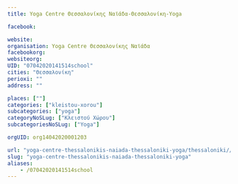 ```yaml
---
title: Yoga Centre Θεσσαλονίκης Ναϊάδα-Θεσσαλονίκη-Yoga

facebook:

website:
organisation: Yoga Centre Θεσσαλονίκης Ναϊάδα
facebookorg:
websiteorg:
UID: "07042020141514school"
cities: "Θεσσαλονίκη"
perioxi: ""
address: ""

places: [""]
categories: ["kleistou-xorou"]
subcategories: ["yoga"]
categoryNoSLug: ["Κλειστού Χώρου"]
subcategoriesNoSLug: ["Yoga"]

orgUID: org14042020001203

url: "yoga-centre-thessalonikis-naiada-thessaloniki-yoga/thessaloniki//"
slug: "yoga-centre-thessalonikis-naiada-thessaloniki-yoga"
aliases:
    - /07042020141514school
---
```





